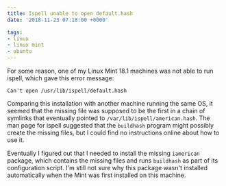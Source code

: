 ```yaml
---
title: Ispell unable to open default.hash
date: '2018-11-23 07:18:00 +0000'

tags:
- linux
- linux mint
- ubuntu
---
```


For some reason, one of my Linux Mint 18.1 machines was not able to run
ispell, which gave this error message:

    Can't open /usr/lib/ispell/default.hash

Comparing this installation with another machine running the same OS,
it seemed that the missing file was supposed to be the first in a chain
of symlinks that eventually pointed to `/var/lib/ispell/american.hash`.
The man page for ispell suggested that the `buildhash` program might
possibly create the missing files, but I could find no instructions
online about how to use it.

Eventually I figured out that I needed to install the missing `iamerican`
package, which contains the missing files and runs `buildhash` as part
of its configuration script.  I'm still not sure why this package wasn't installed
automatically when the Mint was first installed on this machine.
